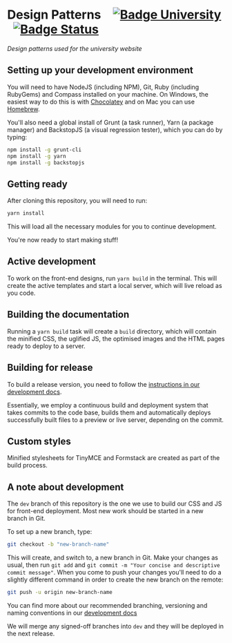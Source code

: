 # Design Patterns [![Badge University]][University] [![Badge Status]][Build Status]

*Design patterns used for the university website*


## Setting up your development environment

You will need to have NodeJS (including NPM), Git, Ruby (including RubyGems) and Compass installed on your machine. On Windows, the easiest way to do this is with [Chocolatey] and on Mac you can use [Homebrew].

You'll also need a global install of Grunt (a task runner), Yarn (a package manager) and BackstopJS (a visual regression tester), which you can do by typing:

```bash
npm install -g grunt-cli
npm install -g yarn
npm install -g backstopjs
```

## Getting ready

After cloning this repository, you will need to run:

```bash
yarn install
```

This will load all the necessary modules for you to continue development.

You're now ready to start making stuff!

## Active development

To work on the front-end designs, run `yarn build` in the terminal. This will create the active templates and start a local server, which will live reload as you code.

## Building the documentation

Running a `yarn build` task will create a `build` directory, which will contain the minified CSS, the uglified JS, the optimised images and the HTML pages ready to deploy to a server.

## Building for release

To build a release version, you need to follow the [instructions in our development docs][Release Process].

Essentially, we employ a continuous build and deployment system that takes commits to the code base, builds them and automatically deploys successfully built files to a preview or live server, depending on the commit. 

## Custom styles

Minified stylesheets for TinyMCE and Formstack are created as part of the build process.

## A note about development

The `dev` branch of this repository is the one we use to build our CSS and JS for front-end deployment. Most new work should be started in a new branch in Git. 

To set up a new branch, type:

```bash
git checkout -b "new-branch-name"
```

This will create, and switch to, a new branch in Git. Make your changes as usual, then run `git add` and `git commit -m "Your concise and descriptive commit message"`. When you come to push your changes you'll need to do a slightly different command in order to create the new branch on the remote:

```bash
git push -u origin new-branch-name
```

You can find more about our recommended branching, versioning and naming conventions in our [development docs][Version Control]

We will merge any signed-off branches into `dev` and they will be deployed in the next release. 


<!----------------------------------------------------------------------------->

[Badge University]: https://img.shields.io/badge/University-York-293b45?labelColor=2875c7
[Badge Status]: https://semaphoreci.com/api/v1/university-of-york/design-patterns/branches/dev/shields_badge.svg

[Release Process]: https://university-of-york.github.io/guides/release-process/
[Version Control]: https://university-of-york.github.io/version-control/
[Build Status]: https://semaphoreci.com/university-of-york/design-patterns
[University]: http://www.york.ac.uk

[Chocolatey]: https://chocolatey.org/
[Homebrew]: http://brew.sh/
